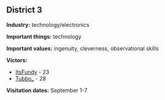 ## District 3

**Industry:** technology/electronics 

**Important things:** technology

**Important values:** ingenuity, cleverness, observational skills

**Victors:**
- [ItsFundy](../../Characters/floor2/ItsFundy.md) - 23
- [Tubbo_](../../Characters/floor2/Tubbo_.md) - 28

**Visitation dates:** September 1-7